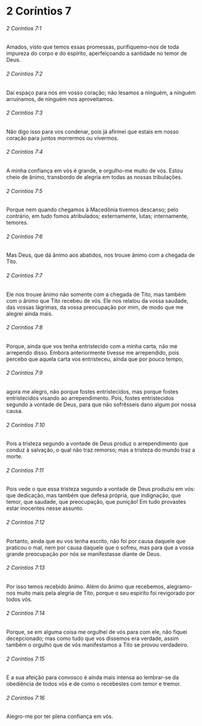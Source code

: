 # 2 Coríntios 7

###### 2 Coríntios 7:1

Amados, visto que temos essas promessas, purifiquemo-nos de toda impureza do corpo e do espírito, aperfeiçoando a santidade no temor de Deus.

###### 2 Coríntios 7:2

Dai espaço para nós em vosso coração; não lesamos a ninguém, a ninguém arruinamos, de ninguém nos aproveitamos.

###### 2 Coríntios 7:3

Não digo isso para vos condenar, pois já afirmei que estais em nosso coração para juntos morrermos ou vivermos.

###### 2 Coríntios 7:4

A minha confiança em vós é grande, e orgulho-me muito de vós. Estou cheio de ânimo, transbordo de alegria em todas as nossas tribulações.

###### 2 Coríntios 7:5

Porque nem quando chegamos à Macedônia tivemos descanso; pelo contrário, em tudo fomos atribulados; externamente, lutas; internamente, temores.

###### 2 Coríntios 7:6

Mas Deus, que dá ânimo aos abatidos, nos trouxe ânimo com a chegada de Tito.

###### 2 Coríntios 7:7

Ele nos trouxe ânimo não somente com a chegada de Tito, mas também com o ânimo que Tito recebeu de vós. Ele nos relatou da vossa saudade, das vossas lágrimas, da vossa preocupação por mim, de modo que me alegrei ainda mais.

###### 2 Coríntios 7:8

Porque, ainda que vos tenha entristecido com a minha carta, não me arrependo disso. Embora anteriormente tivesse me arrependido, pois percebo que aquela carta vos entristeceu, ainda que por pouco tempo,

###### 2 Coríntios 7:9

agora me alegro, não porque fostes entristecidos, mas porque fostes entristecidos visando ao arrependimento. Pois, fostes entristecidos segundo a vontade de Deus, para que não sofrêsseis dano algum por nossa causa.

###### 2 Coríntios 7:10

Pois a tristeza segundo a vontade de Deus produz o arrependimento que conduz à salvação, o qual não traz remorso; mas a tristeza do mundo traz a morte.

###### 2 Coríntios 7:11

Pois vede o que essa tristeza segundo a vontade de Deus produziu em vós: que dedicação, mas também que defesa própria, que indignação, que temor, que saudade, que preocupação, que punição! Em tudo provastes estar inocentes nesse assunto.

###### 2 Coríntios 7:12

Portanto, ainda que eu vos tenha escrito, não foi por causa daquele que praticou o mal, nem por causa daquele que o sofreu, mas para que a vossa grande preocupação por nós se manifestasse diante de Deus.

###### 2 Coríntios 7:13

Por isso temos recebido ânimo. Além do ânimo que recebemos, alegramo-nos muito mais pela alegria de Tito, porque o seu espírito foi revigorado por todos vós.

###### 2 Coríntios 7:14

Porque, se em alguma coisa me orgulhei de vós para com ele, não fiquei decepcionado; mas como tudo que vos dissemos era verdade, assim também o orgulho que de vós manifestamos a Tito se provou verdadeiro.

###### 2 Coríntios 7:15

E a sua afeição para convosco é ainda mais intensa ao lembrar-se da obediência de todos vós e de como o recebestes com temor e tremor.

###### 2 Coríntios 7:16

Alegro-me por ter plena confiança em vós.

